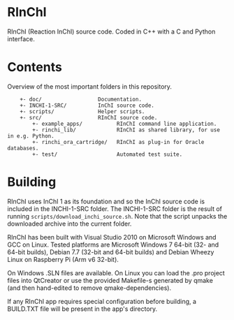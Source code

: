 # RInChI
RInChI (Reaction InChI) source code. Coded in C++ with a C and Python interface.


# Contents
Overview of the most important folders in this repository.

```
    +- doc/                  Documentation.
    +- INCHI-1-SRC/          InChI source code.
    +- scripts/              Helper scripts.
    +- src/                  RInChI source code.
        +- example_apps/           RInChI command line application.
        +- rinchi_lib/             RInChI as shared library, for use in e.g. Python.
        +- rinchi_ora_cartridge/   RInChI as plug-in for Oracle databases.
        +- test/                   Automated test suite.
```

# Building
RInChI uses InChI 1 as its foundation and so the InChI source code is included
in the INCHI-1-SRC folder. The INCHI-1-SRC folder is the result of running
`scripts/download_inchi_source.sh`. Note that the script unpacks the downloaded
archive into the current folder.

RInChI has been built with Visual Studio 2010 on Microsoft Windows and GCC on
Linux. Tested platforms are Microsoft Windows 7 64-bit (32- and 64-bit builds),
Debian 7.7 (32-bit and 64-bit builds) and Debian Wheezy Linux on Raspberry Pi
(Arm v6 32-bit).

On Windows .SLN files are available. On Linux you can load the .pro project
files into QtCreator or use the provided Makefile-s generated by qmake (and
then hand-edited to remove qmake-dependencies).

If any RInChI app requires special configuration before building, a BUILD.TXT
file will be present in the app's directory.
